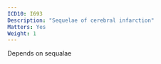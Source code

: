 ```yaml
---
ICD10: I693
Description: "Sequelae of cerebral infarction"
Matters: Yes
Weight: 1
---
```

Depends on sequalae
